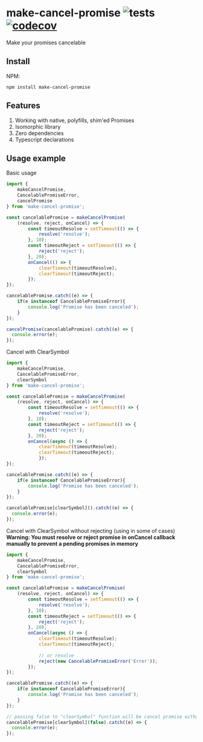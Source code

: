 # make-cancel-promise ![tests](https://github.com/sw1tchdev/make-cancel-promise/workflows/Tests/badge.svg) [![codecov](https://codecov.io/gh/sw1tchdev/make-cancel-promise/branch/master/graph/badge.svg)](https://codecov.io/gh/sw1tchdev/make-cancel-promise)
Make your promises cancelable

## Install
NPM:
```
npm install make-cancel-promise
```

## Features
1. Working with native, polyfills, shim'ed Promises
1. Isomorphic library
1. Zero dependencies
1. Typescript declarations

## Usage example
Basic usage
```javascript
import {
    makeCancelPromise, 
    CancelablePromiseError,
    cancelPromise
} from 'make-cancel-promise';

const cancelablePromise = makeCancelPromise(
    (resolve, reject, onCancel) => {
        const timeoutResolve = setTimeout(() => {
            resolve('resolve');
        }, 10);
        const timeoutReject = setTimeout(() => {
            reject('reject');
        }, 20);
        onCancel(() => {
            clearTimeout(timeoutResolve);
            clearTimeout(timeoutReject);
        });
});

cancelablePromise.catch((e) => {
    if(e instanceof CancelablePromiseError){
        console.log('Promise has been canceled');
    }       
});

cancelPromise(cancelablePromise).catch((e) => {
  console.error(e);
});
```

Cancel with ClearSymbol
```javascript
import {
    makeCancelPromise, 
    CancelablePromiseError, 
    clearSymbol
} from 'make-cancel-promise';

const cancelablePromise = makeCancelPromise(
    (resolve, reject, onCancel) => {
        const timeoutResolve = setTimeout(() => {
            resolve('resolve');
        }, 10);
        const timeoutReject = setTimeout(() => {
            reject('reject');
        }, 20);
        onCancel(async () => {
            clearTimeout(timeoutResolve);
            clearTimeout(timeoutReject);
            });
});

cancelablePromise.catch((e) => {
    if(e instanceof CancelablePromiseError){
        console.log('Promise has been canceled');
    }       
});

cancelablePromise[clearSymbol]().catch((e) => {
  console.error(e);
});
```

Cancel with ClearSymbol without rejecting (using in some of cases)  
**Warning: You must resolve or reject promise in onCancel callback manually to prevent a pending promises in memory**
```javascript
import {
    makeCancelPromise, 
    CancelablePromiseError, 
    clearSymbol
} from 'make-cancel-promise';

const cancelablePromise = makeCancelPromise(
    (resolve, reject, onCancel) => {
        const timeoutResolve = setTimeout(() => {
            resolve('resolve');
        }, 10);
        const timeoutReject = setTimeout(() => {
            reject('reject');
        }, 20);
        onCancel(async () => {
            clearTimeout(timeoutResolve);
            clearTimeout(timeoutReject);
            
            // or resolve
            reject(new CancelablePromiseError('Error'));
        });
});

cancelablePromise.catch((e) => {
    if(e instanceof CancelablePromiseError){
        console.log('Promise has been canceled');
    }       
});

// passing false to "clearSymbol" function will be cancel promise without rejecting
cancelablePromise[clearSymbol](false).catch((e) => {
  console.error(e);
});
```
